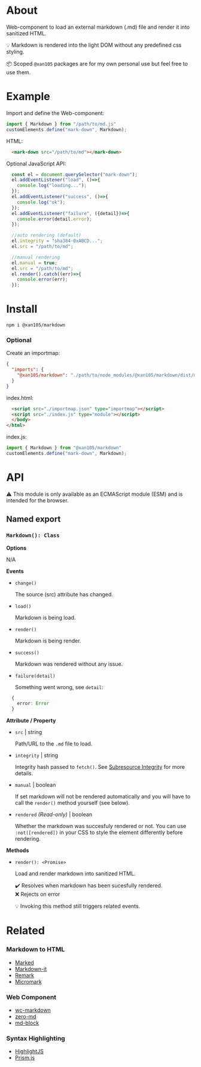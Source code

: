 About
=====

Web-component to load an external markdown (.md) file and render it into sanitized HTML.

💡 Markdown is rendered into the light DOM without any predefined css styling.

📦 Scoped `@xan105` packages are for my own personal use but feel free to use them.

Example
=======

Import and define the Web-component:

```js
import { Markdown } from "/path/to/md.js"
customElements.define("mark-down", Markdown);
```

HTML:

```html
  <mark-down src="/path/to/md"></mark-down>
```

Optional JavaScript API:

```js
  const el = document.querySelector("mark-down");
  el.addEventListener("load", ()=>{
    console.log("loading...");
  });
  el.addEventListener("success", ()=>{
    console.log("ok");
  });
  el.addEventListener("failure", ({detail})=>{
    console.error(detail.error);
  });

  //auto rendering (default)
  el.integrity = "sha384-0xABCD...";
  el.src = "/path/to/md";

  //manual rendering
  el.manual = true;
  el.src = "/path/to/md";
  el.render().catch((err)=>{
    console.error(err);
  });
```

Install
=======

```
npm i @xan105/markdown
```

### Optional

Create an importmap:

```json
{
  "imports": {
    "@xan105/markdown": "./path/to/node_modules/@xan105/markdown/dist/md.min.js"
  }
}
```

index.html:

```html
  <script src="./importmap.json" type="importmap"></script>
  <script src="./index.js" type="module"></script>
  </body>
</html>
```

index.js:

```js
import { Markdown } from "@xan105/markdown"
customElements.define("mark-down", Markdown);
```

API
===

⚠️ This module is only available as an ECMAScript module (ESM) and is intended for the browser.

## Named export

### `Markdown(): Class`

**Options**

N/A

**Events**

- `change()`

  The source (src) attribute has changed.

- `load()`

  Markdown is being load.
  
- `render()`

  Markdown is being render.

- `success()`

  Markdown was rendered without any issue.

- `failure(detail)`

  Something went wrong, see `detail`:
  
```ts
  {
    error: Error
  }
```

**Attribute / Property**

- `src` | string
  
  Path/URL to the `.md` file to load.
  
- `integrity` | string

  Integrity hash passed to `fetch()`. See [Subresource Integrity](https://developer.mozilla.org/en-US/docs/Web/Security/Subresource_Integrity) for more details.

- `manual` | boolean

  If set markdown will not be rendered automatically and you will have to call the `render()` method yourself (see below).
  
- `rendered` _(Read-only)_ | boolean

  Whether the markdown was succesfuly rendered or not. You can use `:not([rendered])` in your CSS to style the element differently before rendering.

**Methods**

- `render(): <Promise>`

  Load and render markdown into sanitized HTML.
  
  ✔️ Resolves when markdown has been sucesfully rendered.<br />
  ❌ Rejects on error
  
  💡 Invoking this method still triggers related events.
  
Related
=======

### Markdown to HTML

- [Marked](https://github.com/markedjs/marked)
- [Markdown-it](https://github.com/markdown-it/markdown-it)
- [Remark](https://github.com/remarkjs/remark)
- [Micromark](https://github.com/micromark/micromark)

### Web Component

- [wc-markdown](https://github.com/vanillawc/wc-markdown)
- [zero-md](https://github.com/zerodevx/zero-md)
- [md-block](https://github.com/LeaVerou/md-block)

### Syntax Highlighting

- [HighlightJS](https://github.com/highlightjs/highlight.js/)
- [Prism.js](https://github.com/PrismJS/prism)